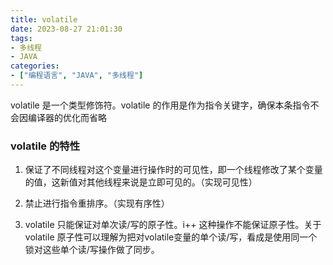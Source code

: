 ```yaml
---
title: volatile
date: 2023-08-27 21:01:30
tags:
- 多线程
- JAVA
categories:
- ["编程语言", "JAVA", "多线程"]
---
```


volatile 是一个类型修饰符。volatile 的作用是作为指令关键字，确保本条指令不会因编译器的优化而省略

### volatile 的特性 

1.  保证了不同线程对这个变量进行操作时的可见性，即一个线程修改了某个变量的值，这新值对其他线程来说是立即可见的。（实现可见性）

2.  禁止进行指令重排序。（实现有序性）

3.  volatile 只能保证对单次读/写的原子性。i++ 这种操作不能保证原子性。关于volatile 原子性可以理解为把对volatile变量的单个读/写，看成是使用同一个锁对这些单个读/写操作做了同步。

